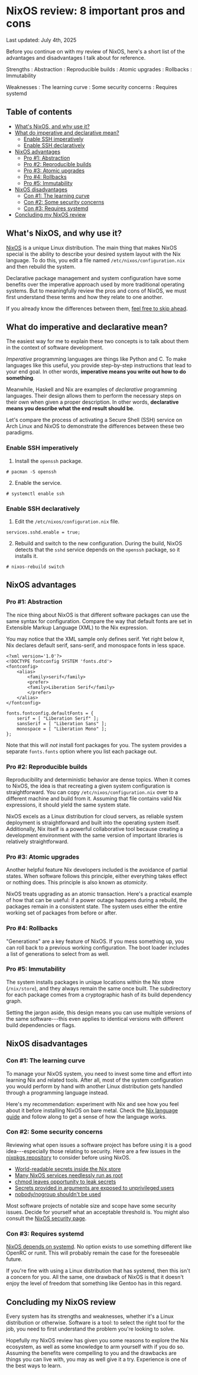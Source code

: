 # NixOS review: 8 important pros and cons

Last updated: July 4th, 2025

Before you continue on with my review of NixOS, here's a short list of
the advantages and disadvantages I talk about for reference.

Strengths
: Abstraction
: Reproducible builds
: Atomic upgrades
: Rollbacks
: Immutability

Weaknesses
: The learning curve
: Some security concerns
: Requires systemd

## Table of contents

<!-- mtoc-start -->

- [What's NixOS, and why use it?](#whats-nixos-and-why-use-it)
- [What do imperative and declarative mean?](#what-do-imperative-and-declarative-mean)
  - [Enable SSH imperatively](#enable-ssh-imperatively)
  - [Enable SSH declaratively](#enable-ssh-declaratively)
- [NixOS advantages](#nixos-advantages)
  - [Pro #1: Abstraction](#pro-1-abstraction)
  - [Pro #2: Reproducible builds](#pro-2-reproducible-builds)
  - [Pro #3: Atomic upgrades](#pro-3-atomic-upgrades)
  - [Pro #4: Rollbacks](#pro-4-rollbacks)
  - [Pro #5: Immutability](#pro-5-immutability)
- [NixOS disadvantages](#nixos-disadvantages)
  - [Con #1: The learning curve](#con-1-the-learning-curve)
  - [Con #2: Some security concerns](#con-2-some-security-concerns)
  - [Con #3: Requires systemd](#con-3-requires-systemd)
- [Concluding my NixOS review](#concluding-my-nixos-review)

<!-- mtoc-end -->

## What's NixOS, and why use it?

[NixOS](https://nixos.org/) is a unique Linux distribution. The main
thing that makes NixOS special is the ability to describe your desired
system layout with the Nix language. To do this, you edit a file named
`/etc/nixos/configuration.nix` and then rebuild the system.

Declarative package management and system configuration have some
benefits over the imperative approach used by more traditional operating
systems. But to meaningfully review the pros and cons of NixOS, we must
first understand these terms and how they relate to one another.

If you already know the differences between them, [feel free to skip
ahead](#nixos-advantages).

## What do imperative and declarative mean?

The easiest way for me to explain these two concepts is to talk about
them in the context of software development.

_Imperative_ programming languages are things like Python and C. To make
languages like this useful, you provide step-by-step instructions that
lead to your end goal. In other words, **imperative means you write out
how to do something**.

Meanwhile, Haskell and Nix are examples of _declarative_ programming
languages. Their design allows them to perform the necessary steps on
their own when given a proper description. In other words, **declarative
means you describe what the end result should be**.

Let's compare the process of activating a Secure Shell (SSH) service on
Arch Linux and NixOS to demonstrate the differences between these two
paradigms.

### Enable SSH imperatively

1.  Install the `openssh` package.

```
# pacman -S openssh
```

2.  Enable the service.

```
# systemctl enable ssh
```

### Enable SSH declaratively

1.  Edit the `/etc/nixos/configuration.nix` file.

```
services.sshd.enable = true;
```

2.  Rebuild and switch to the new configuration. During the build, NixOS
    detects that the `sshd` service depends on the `openssh` package, so
    it installs it.

```
# nixos-rebuild switch
```

## NixOS advantages

### Pro #1: Abstraction

The nice thing about NixOS is that different software packages can use
the same syntax for configuration. Compare the way that default fonts are
set in Extensible Markup Language (XML) to the Nix expression.

You may notice that the XML sample only defines serif. Yet right below
it, Nix declares default serif, sans-serif, and monospace
fonts in less space.

```
<?xml version='1.0'?>
<!DOCTYPE fontconfig SYSTEM 'fonts.dtd'>
<fontconfig>
    <alias>
        <family>serif</family>
        <prefer>
        <family>Liberation Serif</family>
        </prefer>
    </alias>
</fontconfig>
```

```
fonts.fontconfig.defaultFonts = {
    serif = [ "Liberation Serif" ];
    sansSerif = [ "Liberation Sans" ];
    monospace = [ "Liberation Mono" ];
};
```

Note that this will _not_ install font packages for you. The system
provides a separate `fonts.fonts` option where you list each package
out.

### Pro #2: Reproducible builds

Reproducibility and deterministic behavior are dense topics. When it
comes to NixOS, the idea is that recreating a given system
configuration is straightforward. You can copy `/etc/nixos/configuration.nix` over to a
different machine and build from it. Assuming that file contains valid
Nix expressions, it should yield the same system state.

NixOS excels as a Linux distribution for cloud servers, as
reliable system deployment is straightforward and built into the operating system
itself. Additionally, Nix itself is a powerful collaborative tool
because creating a development environment with the same version of
important libraries is relatively straightforward.

### Pro #3: Atomic upgrades

Another helpful feature Nix developers included is the avoidance
of partial states. When software follows this principle,
either everything takes effect or nothing does. This principle is also known as
_atomicity_.

NixOS treats upgrading as an atomic transaction. Here's a practical
example of how that can be useful: if a power outage happens during a
rebuild, the packages remain in a consistent state. The system uses
either the entire working set of packages from before or after.

### Pro #4: Rollbacks

"Generations" are a key feature of NixOS. If you mess something up, you
can roll back to a previous working configuration. The boot loader
includes a list of generations to select from as well.

### Pro #5: Immutability

The system installs packages in unique locations within the Nix store
(`/nix/store`), and they always remain the same once built. The subdirectory
for each package comes from a cryptographic hash of its build
dependency graph.

Setting the jargon aside, this design means you can use multiple
versions of the same software---this even applies to identical
versions with different build dependencies or flags.

## NixOS disadvantages

### Con #1: The learning curve

To manage your NixOS system, you need to invest some time and effort
into learning Nix and related tools. After all, most of the system
configuration you would perform by hand with another Linux distribution
gets handled through a programming language instead.

Here's my recommendation: experiment with Nix and see how you feel about
it before installing NixOS on bare metal. Check the [Nix
language guide](https://nixos.org/guides/nix-language.html) and follow
along to get a sense of how the language works.

### Con #2: Some security concerns

Reviewing what open issues a software project has before using it is a
good idea---especially those relating to security. Here are a few issues
in the [nixpkgs repository](https://github.com/NixOS/nixpkgs) to
consider before using NixOS.

- [World-readable secrets inside the Nix store](https://github.com/NixOS/nixpkgs/issues/24288)
- [Many NixOS services needlessly run as root](https://github.com/NixOS/nixpkgs/issues/11908)
- [chmod leaves opportunity to leak secrets](https://github.com/NixOS/nixpkgs/issues/121293)
- [Secrets provided in arguments are exposed to unprivileged users](https://github.com/NixOS/nixpkgs/issues/156400)
- [nobody/nogroup shouldn't be used](https://github.com/NixOS/nixpkgs/issues/55370)

Most software projects of notable size and scope have some security
issues. Decide for yourself what an acceptable threshold is. You might
also consult the [NixOS security
page](https://nixos.org/community/teams/security.html).

### Con #3: Requires systemd

[NixOS depends on
systemd](https://github.com/NixOS/nixpkgs/issues/126797). No option
exists to use something different like OpenRC or runit. This will
probably remain the case for the foreseeable future.

If you're fine with using a Linux distribution that has systemd, then
this isn't a concern for you. All the same, one drawback of NixOS is
that it doesn't enjoy the level of freedom that something like Gentoo
has in this regard.

## Concluding my NixOS review

Every system has its strengths and weaknesses, whether it's a Linux
distribution or otherwise. Software is a tool: to select the right tool for
the job, you need to first understand the problem you're looking to
solve.

Hopefully my NixOS review has given you some reasons to explore the Nix
ecosystem, as well as some knowledge to arm yourself with if you do so.
Assuming the benefits were compelling to you and the drawbacks are
things you can live with, you may as well give it a try. Experience is
one of the best ways to learn.
